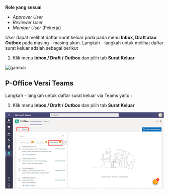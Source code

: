 **Role yang sesuai**

- *Approver User*
- *Reviewer User*
- *Member User* (Pekerja)

*User* dapat melihat daftar surat keluar pada pada menu **Inbox, Draft atau Outbox** pada masing - masing akun. Langkah - langkah untuk melihat daftar surat keluar adalah sebagai berikut

1. Klik menu **Inbox / Draft / Outbox** dan pilih tab **Surat Keluar**

![gambar](SC_Surat_Keluar/SK01.png)


## **P-Office Versi Teams**


Langkah - langkah untuk daftar surat keluar via Teams yaitu :

 1.	Klik menu **Inbox / Draft / Outbox** dan pilih tab **Surat Keluar**

 ![gambar](SuratKeluar/SK_Teams/SK01.png)
